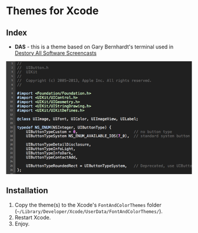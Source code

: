 Themes for Xcode
===========
## Index

* **DAS** - this is a theme based on Gary Bernhardt's terminal used in [Destory All Software Screencasts](http://destroyallsoftware.com) 

![das screenshost](./screenshots/das_screenshot.png)


## Installation

1. Copy the theme(s) to the Xcode's ``FontAndColorThemes`` folder (``~/Library/Developer/Xcode/UserData/FontAndColorThemes/``).
2. Restart Xcode.
3. Enjoy.
